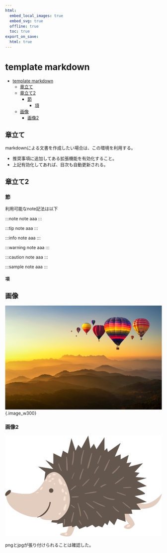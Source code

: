 ```yaml
---
html:
  embed_local_images: true
  embed_svg: true
  offline: true
  toc: true
export_on_save:
  html: true
---
```


# template markdown

<!-- @import "[TOC]" {cmd="toc" depthFrom=1 depthTo=6 orderedList=false} -->

<!-- code_chunk_output -->

- [template markdown](#template-markdown)
  - [章立て](#章立て)
  - [章立て2](#章立て2)
    - [節](#節)
      - [項](#項)
  - [画像](#画像)
    - [画像2](#画像2)

<!-- /code_chunk_output -->

## 章立て

markdownによる文書を作成したい場合は、この環境を利用する。  

- 推奨事項に追加してある拡張機能を有効化すること。
- 上記有効化してあれば、目次も自動更新される。

## 章立て2

### 節

利用可能なnote記法は以下

:::note
note
aaa
:::

:::tip
note
aaa
:::

:::info
note
aaa
:::

:::warning
note
aaa
:::

:::caution
note
aaa
:::

:::sample
note
aaa
:::

#### 項

## 画像

![画像jpg](./img/AdobeStock_489911657.jpeg){.image_w300}

### 画像2

![画像png](./img/AdobeStock_491863380.png)

pngとjpgが張り付けられることは確認した。
